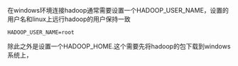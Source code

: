 
在windows环境连接hadoop通常需要设置一个HADOOP_USER_NAME，设置的用户名和linux上远行hadoop的用户保持一致
```
HADOOP_USER_NAME=root
```
除此之外是设置一个HADOOP_HOME.这个需要先将hadoop的包下载到windows系统上，
